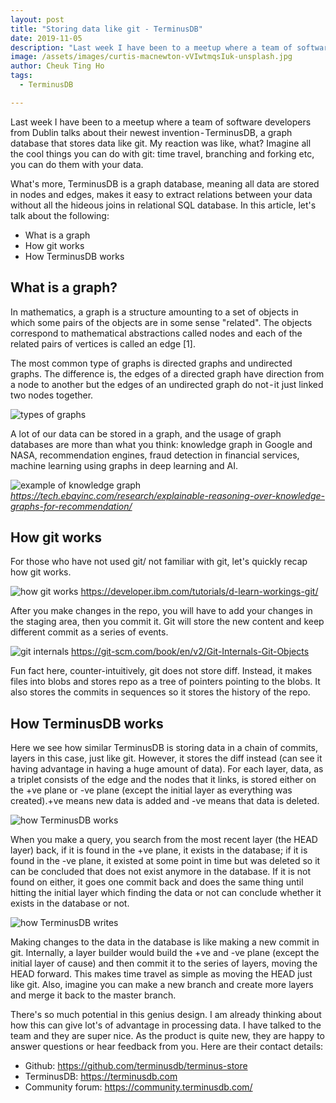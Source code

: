 ```yaml
---
layout: post
title: "Storing data like git - TerminusDB"
date: 2019-11-05
description: "Last week I have been to a meetup where a team of software developers from Dublin talks about their newest invention - TerminusDB, a graph database that stores data like git. My reaction was like, what? Imagine all the cool things you can do with git: time travel, branching and forking etc, you can do them with your data."
image: /assets/images/curtis-macnewton-vVIwtmqsIuk-unsplash.jpg
author: Cheuk Ting Ho
tags:
  - TerminusDB

---
```

Last week I have been to a meetup where a team of software developers from Dublin talks about their newest invention - TerminusDB, a graph database that stores data like git. My reaction was like, what? Imagine all the cool things you can do with git: time travel, branching and forking etc, you can do them with your data.

What's more, TerminusDB is a graph database, meaning all data are stored in nodes and edges, makes it easy to extract relations between your data without all the hideous joins in relational SQL database.
In this article, let's talk about the following:

- What is a graph
- How git works
- How TerminusDB works

## What is a graph?

In mathematics, a graph is a structure amounting to a set of objects in which some pairs of the objects are in some sense "related". The objects correspond to mathematical abstractions called nodes and each of the related pairs of vertices is called an edge [1].

The most common type of graphs is directed graphs and undirected graphs. The difference is, the edges of a directed graph have direction from a node to another but the edges of an undirected graph do not - it just linked two nodes together.

![types of graphs](https://cdn-images-1.medium.com/max/1600/0*N7sgzupLg_9yXq_n.gif)

A lot of our data can be stored in a graph, and the usage of graph databases are more than what you think: knowledge graph in Google and NASA, recommendation engines, fraud detection in financial services, machine learning using graphs in deep learning and AI.

![example of knowledge graph](https://cdn-images-1.medium.com/max/1600/0*iOO7eoc9T2h1wt2u.png)
*https://tech.ebayinc.com/research/explainable-reasoning-over-knowledge-graphs-for-recommendation/*

## How git works

For those who have not used git/ not familiar with git, let's quickly recap how git works.

![how git works](https://cdn-images-1.medium.com/max/1600/0*R9RZrgyWQFMfSNae.png)
https://developer.ibm.com/tutorials/d-learn-workings-git/

After you make changes in the repo, you will have to add your changes in the staging area, then you commit it. Git will store the new content and keep different commit as a series of events.

![git internals](https://cdn-images-1.medium.com/max/1600/0*pooMsU1ggBkhzBjK.png)
https://git-scm.com/book/en/v2/Git-Internals-Git-Objects

Fun fact here, counter-intuitively, git does not store diff. Instead, it makes files into blobs and stores repo as a tree of pointers pointing to the blobs. It also stores the commits in sequences so it stores the history of the repo.

## How TerminusDB works

Here we see how similar TerminusDB is storing data in a chain of commits, layers in this case, just like git. However, it stores the diff instead (can see it having advantage in having a huge amount of data). For each layer, data, as a triplet consists of the edge and the nodes that it links, is stored either on the +ve plane or -ve plane (except the initial layer as everything was created).+ve means new data is added and -ve means that data is deleted.

![how TerminusDB works](https://cdn-images-1.medium.com/max/1600/1*5Tww22yWeosH4T8UdwXq8w.gif)

When you make a query, you search from the most recent layer (the HEAD layer) back, if it is found in the +ve plane, it exists in the database; if it is found in the -ve plane, it existed at some point in time but was deleted so it can be concluded that does not exist anymore in the database. If it is not found on either, it goes one commit back and does the same thing until hitting the initial layer which finding the data or not can conclude whether it exists in the database or not.

![how TerminusDB writes](https://cdn-images-1.medium.com/max/1600/1*sRDGALZFqc19jRhtyHl0Bw.gif)

Making changes to the data in the database is like making a new commit in git. Internally, a layer builder would build the +ve and -ve plane (except the initial layer of cause) and then commit it to the series of layers, moving the HEAD forward. This makes time travel as simple as moving the HEAD just like git. Also, imagine you can make a new branch and create more layers and merge it back to the master branch.

There's so much potential in this genius design. I am already thinking about how this can give lot's of advantage in processing data. I have talked to the team and they are super nice. As the product is quite new, they are happy to answer questions or hear feedback from you. Here are their contact details:

- Github: https://github.com/terminusdb/terminus-store
- TerminusDB: https://terminusdb.com
- Community forum: https://community.terminusdb.com/
